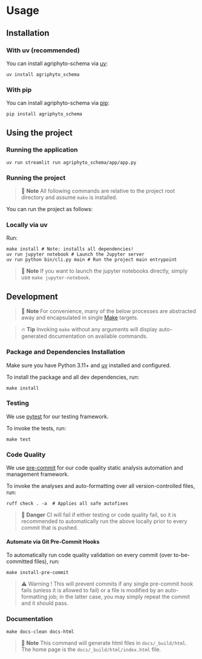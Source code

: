 # Usage

## Installation

### With uv (recommended)

You can install agriphyto-schema via [uv](https://docs.astral.sh/uv/):

```shell script
uv install agriphyto_schema
```

### With pip

You can install agriphyto-schema via [pip](https://pip.pypa.io/):

```shell script
pip install agriphyto_schema
```

## Using the project

### Running the application

```shell
uv run streamlit run agriphyto_schema/app/app.py
```

### Running the project

> 📝 **Note**
> All following commands are relative to the project root directory and assume
> `make` is installed.

You can run the project as follows:

### Locally via uv

Run:

```shell script
make install # Note: installs all dependencies!
uv run jupyter notebook # Launch the Jupyter server
uv run python bin/cli.py main # Run the project main entrypoint
```
> 📝 **Note**
> If you want to launch the jupyter notebooks directly, simply use `make jupyter-notebook`.



## Development

> 📝 **Note**
> For convenience, many of the below processes are abstracted away
> and encapsulated in single [Make](https://www.gnu.org/software/make/) targets.

> 🔥 **Tip**
> Invoking `make` without any arguments will display
> auto-generated documentation on available commands.

### Package and Dependencies Installation

Make sure you have Python 3.11+ and [uv](https://docs.astral.sh/uv/)
installed and configured.

To install the package and all dev dependencies, run:

```shell script
make install
```




### Testing

We use [pytest](https://pytest.readthedocs.io/) for our testing framework.

To invoke the tests, run:

```shell script
make test
```

### Code Quality

We use [pre-commit](https://pre-commit.com/) for our code quality
static analysis automation and management framework.

To invoke the analyses and auto-formatting over all version-controlled files, run:

```shell script
ruff check . -a  # Applies all safe autofixes
```

> 🚨 **Danger**
> CI will fail if either testing or code quality fail,
> so it is recommended to automatically run the above locally
> prior to every commit that is pushed.

#### Automate via Git Pre-Commit Hooks

To automatically run code quality validation on every commit (over to-be-committed
files), run:

```shell script
make install-pre-commit
```

> ⚠️ Warning !
> This will prevent commits if any single pre-commit hook fails
> (unless it is allowed to fail)
> or a file is modified by an auto-formatting job;
> in the latter case, you may simply repeat the commit and it should pass.


### Documentation

```shell script
make docs-clean docs-html
```

> 📝 **Note**
> This command will generate html files in `docs/_build/html`.
> The home page is the `docs/_build/html/index.html` file.
